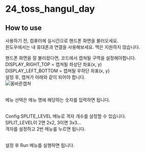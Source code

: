 # 24_toss_hangul_day
## How to use
사용하기 전, 컴퓨터에 실시간으로 핸드폰 화면을 불러오세요.<br>
윈도우에서는 내 휴대폰과 연결을 사용해보세요. 맥은 지원하지 않습니다.<br>

핸드폰 화면을 잘 불러왔다면, 코드에서 캡쳐될 구역을 설정해야합니다.<br>
DISPLAY_RIGHT_TOP = 캡쳐될 좌상단 좌표(x, y)<br>
DISPLAY_LEFT_BOTTOM = 캡쳐될 우하단 좌표(x, y)<br>
설정 후, 캡쳐가 아래와 같이 되어야 합니다.<br>
![올바른캡쳐](https://raw.githubusercontent.com/szkotgh/24_toss_hangul_event/refs/heads/master/region_capture.png)<br><br>

메뉴 선택은 메뉴 명에 해당하는 숫자를 입력하면 됩니다.<br><br>

Config SPLITE_LEVEL 메뉴로 격자 개수를 설정할 수 있습니다.<br>
SPLIT_LEVEL이 2면 2x2, 3이면 3x3...<br>
격자를 설정하고 2번 메뉴를 누르면 됩니다.<br><br>

설정 후 Run 메뉴를 실행하면 됩니다.<br>
